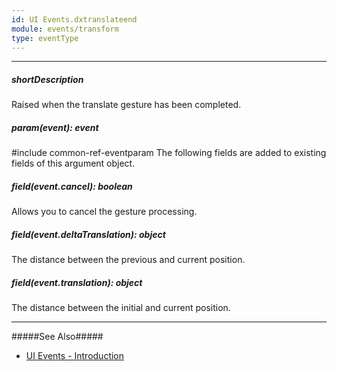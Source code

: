 ```yaml
---
id: UI Events.dxtranslateend
module: events/transform
type: eventType
---
```

---
##### shortDescription
Raised when the translate gesture has been completed.

##### param(event): event
#include common-ref-eventparam The following fields are added to existing fields of this argument object.

##### field(event.cancel): boolean
Allows you to cancel the gesture processing.

##### field(event.deltaTranslation): object
The distance between the previous and current position.

##### field(event.translation): object
The distance between the initial and current position.

---
#####See Also#####
- [UI Events - Introduction](/Documentation/ApiReference/UI_Widgets/UI_Events/)
